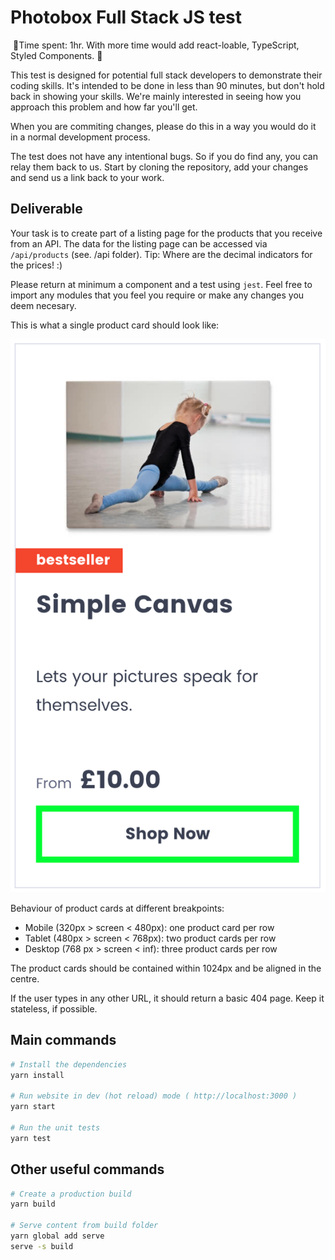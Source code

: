 # Photobox Full Stack JS test

 🚨Time spent: 1hr. With more time would add react-loable, TypeScript, Styled Components. 🚨


This test is designed for potential full stack developers to demonstrate their coding skills. It's intended to be done in less than 90 minutes, but don't hold back in showing your skills. We're mainly interested in seeing how you approach this problem and how far you'll get.

When you are commiting changes, please do this in a way you would do it in a normal development process.

The test does not have any intentional bugs. So if you do find any, you can relay them back to us. Start by cloning the repository, add your changes and send us a link back to your work.

## Deliverable

Your task is to create part of a listing page for the products that you receive from an API. The data for the listing page can be accessed via `/api/products` (see. /api folder). Tip: Where are the decimal indicators for the prices! :)

Please return at minimum a component and a test using `jest`. Feel free to import any modules that you feel you require or make any changes you deem necesary.

This is what a single product card should look like:

![listing page product card example](/public/images/design.png)

Behaviour of product cards at different breakpoints:

- Mobile (320px > screen < 480px): one product card per row
- Tablet (480px > screen < 768px): two product cards per row
- Desktop (768 px > screen < inf): three product cards per row

The product cards should be contained within 1024px and be aligned in the centre.

If the user types in any other URL, it should return a basic 404 page. Keep it stateless, if possible.

## Main commands

```bash
# Install the dependencies
yarn install

# Run website in dev (hot reload) mode ( http://localhost:3000 )
yarn start

# Run the unit tests
yarn test
```

## Other useful commands

```bash
# Create a production build
yarn build

# Serve content from build folder
yarn global add serve
serve -s build
```
